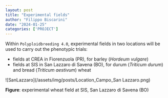 ```yaml
---
layout: post
title: "Experimental fields"
author: "Filippo Biscarini"
date: "2024-01-25"
categories: ['PROJECT']
---
```


Within `Polyploidbreeding 4.0`, experimental fields in two locations will be used to carry out the phenotypic trials: 

- fields at CREA in Fiorenzuola (PR), for barley (*Hordeum vulgare*)
- fields at SIS in San Lazzaro di Savena (BO), for durum (*Triticum durum*) and bread (*Triticum aestivum*) wheat 


![SanLazzaro](/assets/img/posts/Location_Campo_San Lazzaro.png)
<div class="caption"><b>Figure</b>: experimental wheat field at SIS, San Lazzaro di Savena (BO)</div>




